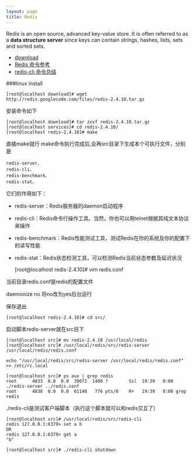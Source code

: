 ```yaml
---
layout: page 
title: Redis
---
```


Redis is an open source, advanced key-value store. It is often referred to as a **data structure server** since keys can contain 
strings, hashes, lists, sets and sorted sets.


- [download](http://redis.io/download)
- [Redis 命令参考](http://redis.readthedocs.org/en/latest/)
- [redis-cli 命令总结](http://slj.me/2011/04/redis-cli-commands/)


###linux install

	[root@localhost download]# wget http://redis.googlecode.com/files/redis-2.4.10.tar.gz
	
安装命令如下

	[root@localhost download]# tar zxvf redis-2.4.10.tar.gz
	[root@localhost services]# cd redis-2.4.10/
	[root@localhost redis-2.4.10]# make 

直接make就行
make命令执行完成后,会再src目录下生成本个可执行文件，分别是

	redis-server、
	redis-cli、
	redis-benchmark、
	redis-stat，
	
它们的作用如下：

- redis-server：Redis服务器的daemon启动程序
- redis-cli：Redis命令行操作工具。当然，你也可以用telnet根据其纯文本协议来操作
- redis-benchmark：Redis性能测试工具，测试Redis在你的系统及你的配置下的读写性能
- redis-stat：Redis状态检测工具，可以检测Redis当前状态参数及延迟状况 


	[root@localhost redis-2.4.10]# vim redis.conf

当前目录redis.conf是redis的配置文件

daemonize no 将no改为yes后台运行

保存退出

	[root@localhost redis-2.4.10]# cd src/

启动脚本redis-server就在src目下

	[root@localhost src]# mv redis-2.4.10 /usr/local/redis
	[root@localhost src]# /usr/local/redis/src/redis-server /usr/local/redis/redis.conf

	echo "/usr/local/redis/src/redis-server /usr/local/redis/redis.conf" >> /etc/rc.local

	[root@localhost src]# ps aux | grep redis
	root      4833  0.0  0.0  39672  1400 ?        Ssl  19:39   0:00 ./redis-server ../redis.conf
	root      4838  0.0  0.0  61148   776 pts/0    R+   19:39   0:00 grep redis

./redis-cli是测试客户端脚本（执行这个脚本就可以和redis交互了）

	[root@localhost src]# /usr/local/redis/src/redis-cli 
	redis 127.0.0.1:6379> set a b
	OK
	redis 127.0.0.1:6379> get a
	"b"

	[root@localhost src]# ./redis-cli shutdown
